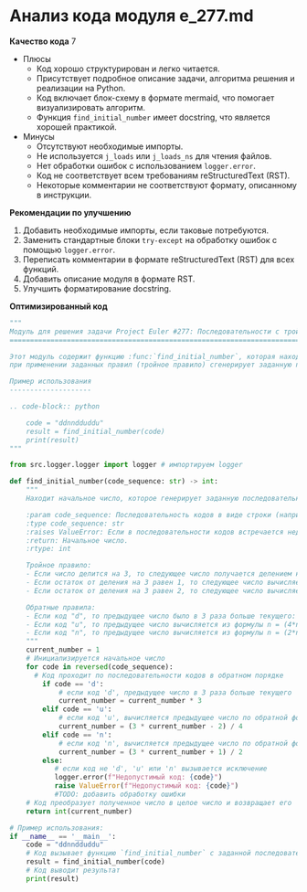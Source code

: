 # Анализ кода модуля e_277.md

**Качество кода**
7
- Плюсы
    - Код хорошо структурирован и легко читается.
    - Присутствует подробное описание задачи, алгоритма решения и реализации на Python.
    -  Код включает блок-схему в формате mermaid, что помогает визуализировать алгоритм.
    -  Функция `find_initial_number`  имеет docstring, что является хорошей практикой.
- Минусы
    - Отсутствуют необходимые импорты.
    - Не используется `j_loads` или `j_loads_ns` для чтения файлов.
    -  Нет обработки ошибок с использованием `logger.error`.
    -  Код не соответствует всем требованиям reStructuredText (RST).
    -  Некоторые комментарии не соответствуют формату, описанному в инструкции.

**Рекомендации по улучшению**
1. Добавить необходимые импорты, если таковые потребуются.
2. Заменить стандартные блоки `try-except` на обработку ошибок с помощью `logger.error`.
3.  Переписать комментарии в формате reStructuredText (RST) для всех функций.
4.  Добавить описание модуля в формате RST.
5.  Улучшить форматирование docstring.

**Оптимизированный код**
```python
"""
Модуль для решения задачи Project Euler #277: Последовательности с тройным правилом
============================================================================

Этот модуль содержит функцию :func:`find_initial_number`, которая находит начальное целое число, которое
при применении заданных правил (тройное правило) сгенерирует заданную последовательность кодов ("d", "u", "n").

Пример использования
--------------------

.. code-block:: python

    code = "ddnndduddu"
    result = find_initial_number(code)
    print(result)
"""

from src.logger.logger import logger # импортируем logger

def find_initial_number(code_sequence: str) -> int:
    """
    Находит начальное число, которое генерирует заданную последовательность кодов, используя тройное правило.

    :param code_sequence: Последовательность кодов в виде строки (например, "ddnndduddu").
    :type code_sequence: str
    :raises ValueError: Если в последовательности кодов встречается недопустимый символ.
    :return: Начальное число.
    :rtype: int

    Тройное правило:
    - Если число делится на 3, то следующее число получается делением на 3 ("d").
    - Если остаток от деления на 3 равен 1, то следующее число вычисляется по формуле (4*n + 2) / 3 ("u").
    - Если остаток от деления на 3 равен 2, то следующее число вычисляется по формуле (2*n - 1) / 3 ("n").

    Обратные правила:
    - Если код "d", то предыдущее число было в 3 раза больше текущего: n_prev = n * 3
    - Если код "u", то предыдущее число вычисляется из формулы n = (4*n_prev+2)/3, следовательно n_prev = (3*n-2)/4
    - Если код "n", то предыдущее число вычисляется из формулы n = (2*n_prev-1)/3, следовательно n_prev = (3*n+1)/2
    """
    current_number = 1
    # Инициализируется начальное число
    for code in reversed(code_sequence):
      # Код проходит по последовательности кодов в обратном порядке
        if code == 'd':
            # если код 'd', предыдущее число в 3 раза больше текущего
            current_number = current_number * 3
        elif code == 'u':
            # если код 'u', вычисляется предыдущее число по обратной формуле
            current_number = (3 * current_number - 2) / 4
        elif code == 'n':
            # если код 'n', вычисляется предыдущее число по обратной формуле
            current_number = (3 * current_number + 1) / 2
        else:
           # если код не 'd', 'u' или 'n' вызывается исключение
           logger.error(f"Недопустимый код: {code}")
           raise ValueError(f"Недопустимый код: {code}")
           #TODO: добавить обработку ошибки
    # Код преобразует полученное число в целое число и возвращает его
    return int(current_number)

# Пример использования:
if __name__ == '__main__':
    code = "ddnndduddu"
    # Код вызывает функцию `find_initial_number` с заданной последовательностью кодов
    result = find_initial_number(code)
    # Код выводит результат
    print(result)
```